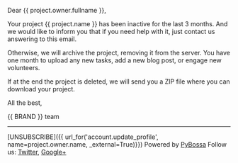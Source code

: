Dear {{ project.owner.fullname }},

Your project {{ project.name }} has been inactive for the last 3 months.
And we would like to inform you that if you need help
with it, just contact us answering to this email.

Otherwise, we will archive the project, removing it
from the server. You have one month to upload any new
tasks, add a new blog post, or engage new volunteers.

If at the end the project is deleted, we will send you
a ZIP file where you can download your project.

All the best,

{{ BRAND }} team

***
[UNSUBSCRIBE]({{ url_for('account.update_profile', name=project.owner.name, _external=True)}})
Powered by [PyBossa](http://pybossa.com)
Follow us: [Twitter](http://twitter.com/pybossa), [Google+](https://plus.google.com/115359083217638640334/posts)